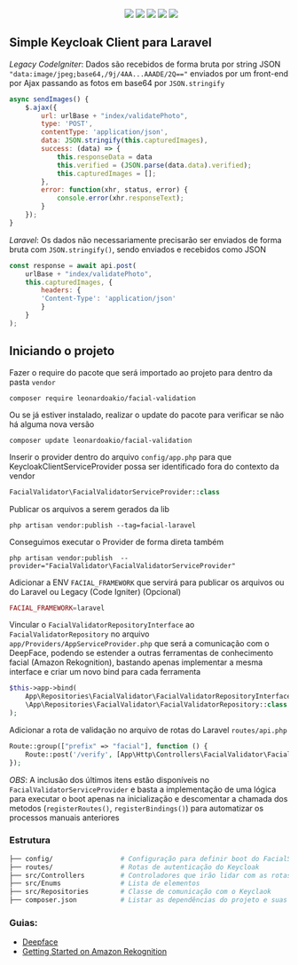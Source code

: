 <p align="center">
&nbsp;
    <img src="https://img.shields.io/badge/version-v1.0.0-blue"/>
    <img src="https://img.shields.io/github/contributors/leonardoakio/facial-validation"/>
    <img src="https://img.shields.io/github/stars/leonardoakio/facial-validation?style=sociale"/>
    <img src="https://img.shields.io/github/forks/leonardoakio/facial-validation?style=social"/>
    <img src="https://img.shields.io/badge/License-MIT-blue"/>
</p>

## Simple Keycloak Client para Laravel
*Legacy CodeIgniter*: Dados são recebidos de forma bruta por string JSON
`"data:image/jpeg;base64,/9j/4AA...AAADE/2Q=="` enviados por um front-end por Ajax passando as fotos em base64 por  `JSON.stringify`
```javascript
async sendImages() {
    $.ajax({
        url: urlBase + "index/validatePhoto",
        type: 'POST',
        contentType: 'application/json',
        data: JSON.stringify(this.capturedImages),
        success: (data) => {
            this.responseData = data
            this.verified = (JSON.parse(data.data).verified);
            this.capturedImages = [];
        },
        error: function(xhr, status, error) {
            console.error(xhr.responseText);
        }
    });
}
```

*Laravel*: Os dados não necessariamente precisarão ser enviados de forma bruta com `JSON.stringify()`, sendo enviados e recebidos como JSON
```javascript
const response = await api.post(
    urlBase + "index/validatePhoto", 
    this.capturedImages, {
        headers: {
        'Content-Type': 'application/json'
        }
    }
);
```

## Iniciando o projeto
Fazer o require do pacote que será importado ao projeto para dentro da pasta `vendor`
```shell
composer require leonardoakio/facial-validation
```
Ou se já estiver instalado, realizar o update do pacote para verificar se não há alguma nova versão
```shell
composer update leonardoakio/facial-validation
```
Inserir o provider dentro do arquivo `config/app.php` para que KeycloakClientServiceProvider possa ser identificado fora do contexto da vendor
```php
FacialValidator\FacialValidatorServiceProvider::class
```
Publicar os arquivos a serem gerados da lib
```shell
php artisan vendor:publish --tag=facial-laravel
```
Conseguimos executar o Provider de forma direta também
```shell
php artisan vendor:publish  --provider="FacialValidator\FacialValidatorServiceProvider"
```
Adicionar a ENV `FACIAL_FRAMEWORK` que servirá para publicar os arquivos ou do Laravel ou Legacy (Code Igniter) (Opcional)
```php
FACIAL_FRAMEWORK=laravel
```
Vincular o `FacialValidatorRepositoryInterface` ao `FacialValidatorRepository` no arquivo `app/Providers/AppServiceProvider.php` que será a comunicação com o DeepFace, podendo se estender a outras ferramentas de conhecimento facial (Amazon Rekognition), bastando apenas implementar a mesma interface e criar um novo bind para cada ferramenta
```php
$this->app->bind(
    App\Repositories\FacialValidator\FacialValidatorRepositoryInterface::class,
    \App\Repositories\FacialValidator\FacialValidatorRepository::class
);
```
Adicionar a rota de validação no arquivo de rotas do Laravel `routes/api.php`
```php
Route::group(["prefix" => "facial"], function () {
    Route::post('/verify', [App\Http\Controllers\FacialValidator\FacialValidationController::class, 'validatePhoto']);
});
```

*OBS*: A inclusão dos últimos itens estão disponíveis no `FacialValidatorServiceProvider` e basta a implementação de uma lógica para executar o boot apenas na inicialização e descomentar a chamada dos metodos (`registerRoutes()`, `registerBindings()`) para automatizar os processos manuais anteriores

### Estrutura
```bash
├── config/                 # Configuração para definir boot do FacialServiceProvider.php
├── routes/                 # Rotas de autenticação do Keycloak
├── src/Controllers         # Controladores que irão lidar com as rotas
├── src/Enums               # Lista de elementos 
├── src/Repositories        # Classe de comunicação com o Keyclaok
├── composer.json           # Listar as dependências do projeto e suas versões
```

### Guias:
- [Deepface](https://pypi.org/project/deepface/0.0.24/)
- [Getting Started on Amazon Rekognition ](https://medium.com/analytics-vidhya/getting-started-on-amazon-rekognition-and-using-their-sdks-9b8e7dee3048)